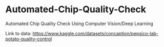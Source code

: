 # Automated-Chip-Quality-Check
Automated Chip Quality Check Using Computer Vision/Deep Learning

Link to data: https://www.kaggle.com/datasets/concaption/pepsico-lab-potato-quality-control
